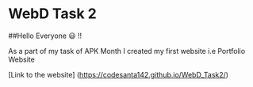 # **WebD Task 2**

##Hello Everyone :smiley: !!

As a part of my task of APK Month I created my first website i.e Portfolio Website

[Link to the website] (https://codesanta142.github.io/WebD_Task2/)
